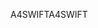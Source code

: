 <span data-ttu-id="7a0f1-101">A4SWIFT</span><span class="sxs-lookup"><span data-stu-id="7a0f1-101">A4SWIFT</span></span>